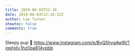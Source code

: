 ```yaml
---
title: 2019-06-03T22-16
date: 2019-06-03T22:16:32Z
author: Lee Turner
showtoc: false
comments: true
---
```


Sleepy pup 🐶 https://www.instagram.com/p/ByQ5hygAw9I/?igshid=1hz0pa814vpbb

